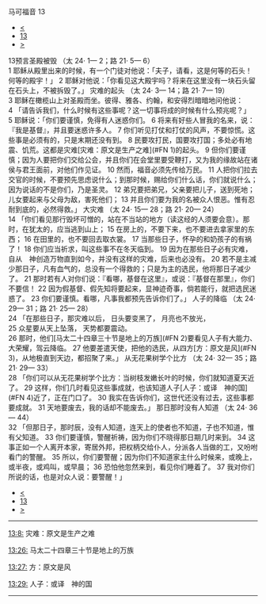 ﻿





 马可福音 13




* [<](bible/MRK12.md)
* [13](bible/MRK.md)
* [>](bible/MRK14.md)



 
13预言圣殿被毁 （太
24·
1—
2；路
21·
5—
6）  
1 耶稣从殿里出来的时候，有一个门徒对他说：「夫子，请看，这是何等的石头！何等的殿宇！」 
2 耶稣对他说：「你看见这大殿宇吗？将来在这里没有一块石头留在石头上，不被拆毁了。」 灾难的起头 （太
24·
3—
14；路
21·
7—
19）  
3 耶稣在橄榄山上对圣殿而坐。彼得、雅各、约翰，和安得烈暗暗地问他说： 
4 「请告诉我们，什么时候有这些事呢？这一切事将成的时候有什么预兆呢？」 
5 耶稣说：「你们要谨慎，免得有人迷惑你们。 
6 将来有好些人冒我的名来，说：『我是基督』，并且要迷惑许多人。 
7 你们听见打仗和打仗的风声，不要惊慌。这些事是必须有的，只是末期还没有到。 
8 民要攻打民，国要攻打国；多处必有地震、饥荒。这都是灾难[灾难：原文是生产之难](#FN
1)的起头。 
9 但你们要谨慎；因为人要把你们交给公会，并且你们在会堂里要受鞭打，又为我的缘故站在诸侯与君王面前，对他们作见证。 
10 然而，福音必须先传给万民。 
11 人把你们拉去交官的时候，不要预先思虑说什么；到那时候，赐给你们什么话，你们就说什么；因为说话的不是你们，乃是圣灵。 
12 弟兄要把弟兄，父亲要把儿子，送到死地；儿女要起来与父母为敌，害死他们； 
13 并且你们要为我的名被众人恨恶。惟有忍耐到底的，必然得救。」 大灾难 （太
24·
15—
28；路
21·
20—
24）  
14 「你们看见那行毁坏可憎的，站在不当站的地方（读这经的人须要会意）。那时，在犹太的，应当逃到山上； 
15 在房上的，不要下来，也不要进去拿家里的东西； 
16 在田里的，也不要回去取衣裳。 
17 当那些日子，怀孕的和奶孩子的有祸了！ 
18 你们应当祈求，叫这些事不在冬天临到。 
19 因为在那些日子必有灾难，自从　神创造万物直到如今，并没有这样的灾难，后来也必没有。 
20 若不是主减少那日子，凡有血气的，总没有一个得救的；只是为主的选民，他将那日子减少了。 
21 那时若有人对你们说：『看哪，基督在这里』，或说：『基督在那里』，你们不要信！ 
22 因为假基督、假先知将要起来，显神迹奇事，倘若能行，就把选民迷惑了。 
23 你们要谨慎。看哪，凡事我都预先告诉你们了。」 人子的降临 （太
24·
29—
31；路
21·
25—
28）  
24 「在那些日子，那灾难以后， 日头要变黑了， 月亮也不放光，  
25 众星要从天上坠落， 天势都要震动。  
26 那时，他们[马太二十四章三十节是地上的万族](#FN
2)要看见人子有大能力、大荣耀，驾云降临。 
27 他要差遣天使，把他的选民，从四方[方：原文是风](#FN
3)，从地极直到天边，都招聚了来。」 从无花果树学个比方 （太
24·
32—
35；路
21·
29—
33）  
28 「你们可以从无花果树学个比方：当树枝发嫩长叶的时候，你们就知道夏天近了。 
29 这样，你们几时看见这些事成就，也该知道人子[人子：或译　神的国](#FN
4)近了，正在门口了。 
30 我实在告诉你们，这世代还没有过去，这些事都要成就。 
31 天地要废去，我的话却不能废去。」 那日那时没有人知道 （太
24·
36—
44）  
32 「但那日子，那时辰，没有人知道，连天上的使者也不知道，子也不知道，惟有父知道。 
33 你们要谨慎，警醒祈祷，因为你们不晓得那日期几时来到。 
34 这事正如一个人离开本家，寄居外邦，把权柄交给仆人，分派各人当做的工，又吩咐看门的警醒。 
35 所以，你们要警醒；因为你们不知道家主什么时候来，或晚上，或半夜，或鸡叫，或早晨； 
36 恐怕他忽然来到，看见你们睡着了。 
37 我对你们所说的话，也是对众人说：要警醒！」 
* [<](bible/MRK12.md)
* [13](bible/MRK.md)
* [>](bible/MRK14.md)





---


[13:8:](#V8)
灾难：原文是生产之难


[13:26:](#V26)
马太二十四章三十节是地上的万族


[13:27:](#V27)
方：原文是风


[13:29:](#V29)
人子：或译　神的国




---









